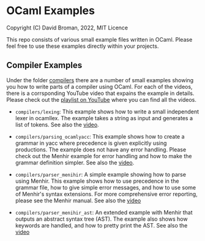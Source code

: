 # OCaml Examples

Copyright (C) David Broman, 2022, MIT Licence

This repo consists of various small example files written in OCaml. Please feel free to use these examples directly within your projects.

## Compiler Examples

Under the folder [compilers](compilers/) there are a number of small examples showing you how to write parts of a compiler using OCaml. For each of the videos, there is a corrsponding YouTube video that expains the example in details. Please check out the [playlist on YouTube](https://www.youtube.com/playlist?list=PLmG_3qmc10qQKLgP2H_d2BHHzD3RQWBE_) where you can find all the videos.

* `compilers/lexing`: This example shows how to write a small independent lexer in ocamllex. The example takes a string as input and generates a list of tokens. See also the [video](https://youtu.be/SDd9XLlAILc).

* `compilers/parsing_ocamlyacc`: This example shows how to create a grammar in yacc where precedence is given explicitly using productions. The example does not have any error handling. Please check out the Menhir example for error handling and how to make the grammar definition simpler. See also the [video](https://youtu.be/be5kY3ZgQRg).

* `compilers/parser_menihir`: A simple example showing how to parse using Menhir. This example shows how to use precedence in the grammar file, how to give simple error messages, and how to use some of Menhir's syntax extensions. For more comprehensive error reporting, please see the Menhir manual. See also the [video](https://youtu.be/IiBQBldP4S0)

* `compilers/parser_menihir_ast`: An extended example with Menhir that outputs an abstract syntax tree (AST). The example also shows how keywords are handled, and how to pretty print the AST. See also the [video](https://youtu.be/ly7yvyaDj08)
